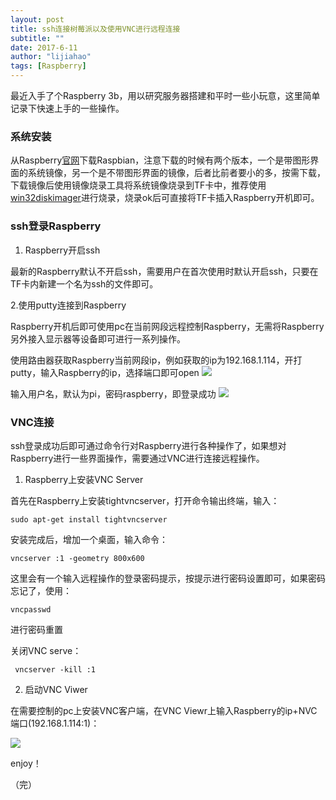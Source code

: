 ```yaml
---
layout: post
title: ssh连接树莓派以及使用VNC进行远程连接
subtitle: ""
date: 2017-6-11
author: "lijiahao"
tags: [Raspberry]
---
```


最近入手了个Raspberry 3b，用以研究服务器搭建和平时一些小玩意，这里简单记录下快速上手的一些操作。

<h3>系统安装</h3>

从Raspberry[官网](https://www.raspberrypi.org/downloads/)下载Raspbian，注意下载的时候有两个版本，一个是带图形界面的系统镜像，另一个是不带图形界面的镜像，后者比前者要小的多，按需下载，下载镜像后使用镜像烧录工具将系统镜像烧录到TF卡中，推荐使用[win32diskimager](https://sourceforge.net/projects/win32diskimager/)进行烧录，烧录ok后可直接将TF卡插入Raspberry开机即可。

<h3>ssh登录Raspberry</h3>

1. Raspberry开启ssh

最新的Raspberry默认不开启ssh，需要用户在首次使用时默认开启ssh，只要在TF卡内新建一个名为ssh的文件即可。

2.使用putty连接到Raspberry

Raspberry开机后即可使用pc在当前网段远程控制Raspberry，无需将Raspberry另外接入显示器等设备即可进行一系列操作。

使用路由器获取Raspberry当前网段ip，例如获取的ip为192.168.1.114，开打putty，输入Raspberry的ip，选择端口即可open
![](http://i.imgur.com/B44lWn3.png)

输入用户名，默认为pi，密码raspberry，即登录成功
![](http://i.imgur.com/NZ1iLkg.png)

<h3>VNC连接</h3>

ssh登录成功后即可通过命令行对Raspberry进行各种操作了，如果想对Raspberry进行一些界面操作，需要通过VNC进行连接远程操作。

1. Raspberry上安装VNC Server

首先在Raspberry上安装tightvncserver，打开命令输出终端，输入：

```
sudo apt-get install tightvncserver
```

安装完成后，增加一个桌面，输入命令：

```
vncserver :1 -geometry 800x600
```

这里会有一个输入远程操作的登录密码提示，按提示进行密码设置即可，如果密码忘记了，使用：

```
vncpasswd
```

进行密码重置

关闭VNC serve：

```
 vncserver -kill :1
```

2. 启动VNC Viwer

在需要控制的pc上安装VNC客户端，在VNC Viewr上输入Raspberry的ip+NVC端口(192.168.1.114:1)：

![](http://i.imgur.com/xe9lJJo.png)

enjoy！

（完）